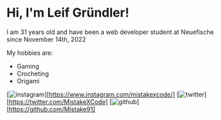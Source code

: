
# Hi, I'm Leif Gründler!

I am 31 years old and have been a web developer student at Neuefische since November 14th, 2022

My hobbies are:
- Gaming
- Crocheting
- Origami

[![instagram](https://github.com/shikhar1020jais1/Git-Social/blob/master/Icons/Instagram.png (Instagram))][https://www.instagram.com/mistakexcode/] [![twitter](https://github.com/shikhar1020jais1/Git-Social/blob/master/Icons/Twitter.png (Twitter))][https://twitter.com/MistakeXCode] [![github](https://github.com/shikhar1020jais1/Git-Social/blob/master/Icons/Github.png (Github))][https://github.com/Mistake91]
